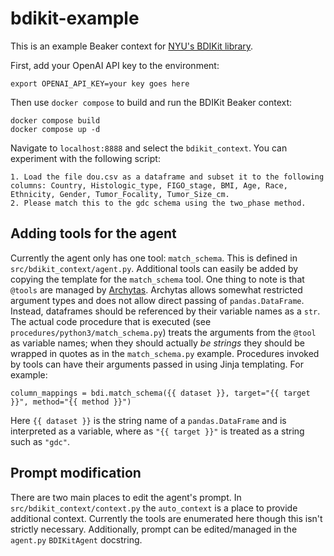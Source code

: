 # bdikit-example

This is an example Beaker context for [NYU's BDIKit library](https://bdi-kit.readthedocs.io/en/latest/index.html).

First, add your OpenAI API key to the environment:

```
export OPENAI_API_KEY=your key goes here
```

Then use `docker compose` to build and run the BDIKit Beaker context:

```
docker compose build
docker compose up -d
```

Navigate to `localhost:8888` and select the `bdikit_context`. You can experiment with the following script:

```
1. Load the file dou.csv as a dataframe and subset it to the following columns: Country, Histologic_type, FIGO_stage, BMI, Age, Race, Ethnicity, Gender, Tumor_Focality, Tumor_Size_cm.
2. Please match this to the gdc schema using the two_phase method.
```

## Adding tools for the agent
Currently the agent only has one tool: `match_schema`. This is defined in `src/bdikit_context/agent.py`. Additional tools can easily be added by copying the template for the `match_schema` tool. One thing to note is that `@tools` are managed by [Archytas](https://github.com/jataware/archytas). Archytas allows somewhat restricted argument types and does not allow direct passing of `pandas.DataFrame`. Instead, dataframes should be referenced by their variable names as a `str`. The actual code procedure that is executed (see `procedures/python3/match_schema.py`) treats the arguments from the `@tool` as variable names; when they should actually _be strings_ they should be wrapped in quotes as in the `match_schema.py` example. Procedures invoked by tools can have their arguments passed in using Jinja templating. For example:

```
column_mappings = bdi.match_schema({{ dataset }}, target="{{ target }}", method="{{ method }}")
```

Here `{{ dataset }}` is the string name of a `pandas.DataFrame` and is interpreted as a variable, where as `"{{ target }}"` is treated as a string such as `"gdc"`.

## Prompt modification
There are two main places to edit the agent's prompt. In `src/bdikit_context/context.py` the `auto_context` is a place to provide additional context. Currently the tools are enumerated here though this isn't strictly necessary. Additionally, prompt can be edited/managed in the `agent.py` `BDIKitAgent` docstring.